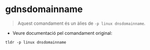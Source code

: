 # gdnsdomainname

> Aquest comandament és un àlies de `-p linux dnsdomainname`.

- Veure documentació pel comandament original:

`tldr -p linux dnsdomainname`
